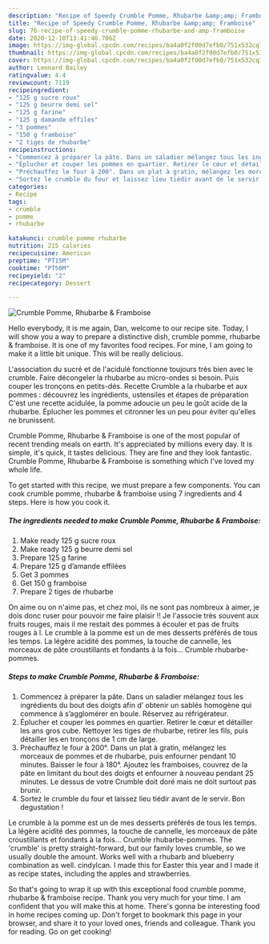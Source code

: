 ```yaml
---
description: "Recipe of Speedy Crumble Pomme, Rhubarbe &amp;amp; Framboise"
title: "Recipe of Speedy Crumble Pomme, Rhubarbe &amp;amp; Framboise"
slug: 76-recipe-of-speedy-crumble-pomme-rhubarbe-and-amp-framboise
date: 2020-12-10T13:41:46.706Z
image: https://img-global.cpcdn.com/recipes/ba4a0f2f00d7efb0/751x532cq70/crumble-pomme-rhubarbe-framboise-photo-principale-de-la-recette.jpg
thumbnail: https://img-global.cpcdn.com/recipes/ba4a0f2f00d7efb0/751x532cq70/crumble-pomme-rhubarbe-framboise-photo-principale-de-la-recette.jpg
cover: https://img-global.cpcdn.com/recipes/ba4a0f2f00d7efb0/751x532cq70/crumble-pomme-rhubarbe-framboise-photo-principale-de-la-recette.jpg
author: Leonard Bailey
ratingvalue: 4.4
reviewcount: 7119
recipeingredient:
- "125 g sucre roux"
- "125 g beurre demi sel"
- "125 g farine"
- "125 g damande effiles"
- "3 pommes"
- "150 g framboise"
- "2 tiges de rhubarbe"
recipeinstructions:
- "Commencez à préparer la pâte. Dans un saladier mélangez tous les ingrédients du bout des doigts afin d’ obtenir un sablés homogène qui commence à s’agglomérer en boule. Réservez au réfrigérateur."
- "Éplucher et couper les pommes en quartier. Retirer le cœur et détailler les ans gros cube. Nettoyer les tiges de rhubarbe, retirer les fils, puis détailler les en tronçons de 1 cm de large."
- "Préchauffez le four à 200°. Dans un plat à gratin, mélangez les morceaux de pommes et de rhubarbe, puis enfourner pendant 10 minutes. Baisser le four à 180°. Ajoutez les framboises, couvrez de la pâte en limitant du bout des doigts et enfourner à nouveau pendant 25 minutes. Le dessus de votre Crumble doit doré mais ne doit surtout pas brunir."
- "Sortez le crumble du four et laissez lieu tiédir avant de le servir. Bon degustation !"
categories:
- Recipe
tags:
- crumble
- pomme
- rhubarbe

katakunci: crumble pomme rhubarbe 
nutrition: 215 calories
recipecuisine: American
preptime: "PT15M"
cooktime: "PT50M"
recipeyield: "2"
recipecategory: Dessert

---
```



![Crumble Pomme, Rhubarbe &amp; Framboise](https://img-global.cpcdn.com/recipes/ba4a0f2f00d7efb0/751x532cq70/crumble-pomme-rhubarbe-framboise-photo-principale-de-la-recette.jpg)

Hello everybody, it is me again, Dan, welcome to our recipe site. Today, I will show you a way to prepare a distinctive dish, crumble pomme, rhubarbe &amp; framboise. It is one of my favorites food recipes. For mine, I am going to make it a little bit unique. This will be really delicious.

L&#39;association du sucré et de l&#39;acidulé fonctionne toujours très bien avec le crumble. Faire décongeler la rhubarbe au micro-ondes si besoin. Puis couper les tronçons en petits-dés. Recette Crumble a la rhubarbe et aux pommes : découvrez les ingrédients, ustensiles et étapes de préparation C&#39;est une recette acidulée, la pomme adoucie un peu le goût acide de la rhubarbe. Éplucher les pommes et citronner les un peu pour éviter qu&#39;elles ne brunissent.

Crumble Pomme, Rhubarbe &amp; Framboise is one of the most popular of recent trending meals on earth. It's appreciated by millions every day. It is simple, it's quick, it tastes delicious. They are fine and they look fantastic. Crumble Pomme, Rhubarbe &amp; Framboise is something which I've loved my whole life.


To get started with this recipe, we must prepare a few components. You can cook crumble pomme, rhubarbe &amp; framboise using 7 ingredients and 4 steps. Here is how you cook it.

<!--inarticleads1-->

##### The ingredients needed to make Crumble Pomme, Rhubarbe &amp; Framboise:

1. Make ready 125 g sucre roux
1. Make ready 125 g beurre demi sel
1. Prepare 125 g farine
1. Prepare 125 g d’amande effilées
1. Get 3 pommes
1. Get 150 g framboise
1. Prepare 2 tiges de rhubarbe


On aime ou on n&#39;aime pas, et chez moi, ils ne sont pas nombreux à aimer, je dois donc ruser pour pouvoir me faire plaisir !! Je l&#39;associe très souvent aux fruits rouges, mais il me restait des pommes à écouler et pas de fruits rouges à l. Le crumble à la pomme est un de mes desserts préférés de tous les temps. La légère acidité des pommes, la touche de cannelle, les morceaux de pâte croustillants et fondants à la fois… Crumble rhubarbe-pommes. 

<!--inarticleads2-->

##### Steps to make Crumble Pomme, Rhubarbe &amp; Framboise:

1. Commencez à préparer la pâte. Dans un saladier mélangez tous les ingrédients du bout des doigts afin d’ obtenir un sablés homogène qui commence à s’agglomérer en boule. Réservez au réfrigérateur.
1. Éplucher et couper les pommes en quartier. Retirer le cœur et détailler les ans gros cube. Nettoyer les tiges de rhubarbe, retirer les fils, puis détailler les en tronçons de 1 cm de large.
1. Préchauffez le four à 200°. Dans un plat à gratin, mélangez les morceaux de pommes et de rhubarbe, puis enfourner pendant 10 minutes. Baisser le four à 180°. Ajoutez les framboises, couvrez de la pâte en limitant du bout des doigts et enfourner à nouveau pendant 25 minutes. Le dessus de votre Crumble doit doré mais ne doit surtout pas brunir.
1. Sortez le crumble du four et laissez lieu tiédir avant de le servir. Bon degustation !


Le crumble à la pomme est un de mes desserts préférés de tous les temps. La légère acidité des pommes, la touche de cannelle, les morceaux de pâte croustillants et fondants à la fois… Crumble rhubarbe-pommes. The &#39;crumble&#39; is pretty straight-forward, but our family loves crumble, so we usually double the amount. Works well with a rhubarb and blueberry combination as well. cindylcan. I made this for Easter this year and I made it as recipe states, including the apples and strawberries. 

So that's going to wrap it up with this exceptional food crumble pomme, rhubarbe &amp; framboise recipe. Thank you very much for your time. I am confident that you will make this at home. There's gonna be interesting food in home recipes coming up. Don't forget to bookmark this page in your browser, and share it to your loved ones, friends and colleague. Thank you for reading. Go on get cooking!
